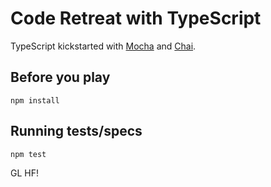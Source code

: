 # Code Retreat with TypeScript

TypeScript kickstarted with [Mocha](http://mochajs.org) and [Chai](http://chaijs.com).

## Before you play
`npm install`

## Running tests/specs
`npm test`

GL HF!